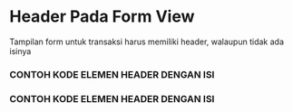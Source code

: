# Header Pada Form View

Tampilan form untuk transaksi harus memiliki header, walaupun tidak ada isinya

<script
  type="text/javascript"
  src="https://cdn.jsdelivr.net/npm/gist-embed@1.0.4/dist/gist-embed.min.js"
></script>

### CONTOH KODE ELEMEN HEADER DENGAN ISI

<code data-gist-id="b0d0411625dba1a7d6ea17df4e75156b" data-gist-highlight-line="7-61" data-gist-line="160-463"></code>

### CONTOH KODE ELEMEN HEADER DENGAN ISI

<code data-gist-id="cfaab0ce5b4714c025babb157b4db855" data-gist-highlight-line="7" data-gist-line="160-409"></code>
